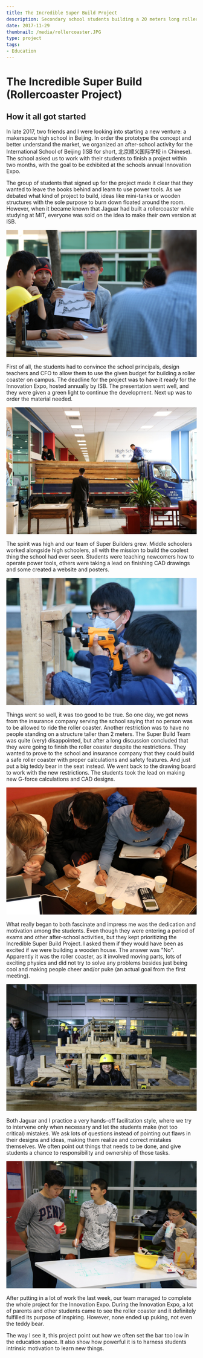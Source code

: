 ```yaml
---
title: The Incredible Super Build Project
description: Secondary school students building a 20 meters long rollercoaster
date: 2017-11-29
thumbnail: /media/rollercoaster.JPG
type: project
tags:
- Education
---
```


# The Incredible Super Build (Rollercoaster Project)

## How it all got started

In late 2017, two friends and I were looking into starting a new venture: a makerspace high school in Beijing. In order the prototype the concept and better understand the market,
we organized an after-school activity for the International School of Beijing (ISB for short, 北京顺义国际学校 in Chinese).
The school asked us to work with their students to finish a project within two months, with the goal to be exhibited at the schools annual Innovation Expo.

The group of students that signed up for the project made it clear that they wanted to leave the books behind and learn to use power tools.
As we debated what kind of project to build, ideas like mini-tanks or wooden structures with the sole purpose to burn down floated around the room.
However, when it became known that Jaguar had built a rollercoaster while studying at MIT, everyone was sold on the idea to make their own version at ISB.

![](/media/rollercoaster2.jpg)

First of all, the students had to convince the school principals, design teachers and CFO to allow them to use the given budget for building a roller coaster on campus. The deadline for the project was to have it ready for the Innovation Expo, hosted annually by ISB. The presentation went well, and they were given a green light to continue the development. Next up was to order the material needed. 

![](/media/rollercoaster3.jpg)

The spirit was high and our team of Super Builders grew. Middle schoolers worked alongside high schoolers, all with the mission to build the coolest thing the school had ever seen. Students were teaching newcomers how to operate power tools, others were taking a lead on finishing CAD drawings and some created a website and posters. 

![](/media/rollercoaster4.jpg)

Things went so well, it was too good to be true. So one day, we got news from the insurance company serving the school saying that no person was to be allowed to ride the roller coaster. Another restriction was to have no people standing on a structure taller than 2 meters. The Super Build Team was quite (very) disappointed, but after a long discussion concluded that they were going to finish the roller coaster despite the restrictions. They wanted to prove to the school and insurance company that they could build a safe roller coaster with proper calculations and safety features. And just put a big teddy bear in the seat instead. We went back to the drawing board to work with the new restrictions. The students took the lead on making new G-force calculations and CAD designs.

![](/media/rollercoaster5.jpg)

What really began to both fascinate and impress me was the dedication and motivation among the students. Even though they were entering a period of exams and other after-school activities, but they kept prioritizing the Incredible Super Build Project. I asked them if they would have been as excited if we were building a wooden house. The answer was "No". Apparently it was the roller coaster, as it involved moving parts, lots of exciting physics and did not try to solve any problems besides just being cool and making people cheer and/or puke (an actual goal from the first meeting).

![](/media/rollercoaster6.jpg)

Both Jaguar and I practice a very hands-off facilitation style, where we try to intervene only when necessary and let the students make (not too critical) mistakes. We ask lots of questions instead of pointing out flaws in their designs and ideas, making them realize and correct mistakes themselves. We often point out things that needs to be done, and give students a chance to responsibility and ownership of those tasks.

![](/media/rollercoaster7.jpg)

After putting in a lot of work the last week, our team managed to complete the whole project for the Innovation Expo. During the Innovation Expo, a lot of parents and other students came to see the roller coaster and it definitely fulfilled its purpose of inspiring. However, none ended up puking, not even the teddy bear.

The way I see it, this project point out how we often set the bar too low in the education space. It also show how powerful it is to harness students intrinsic motivation to learn new things.

